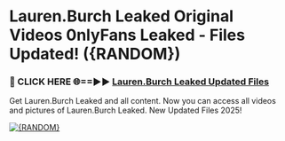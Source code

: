 # Lauren.Burch Leaked Original Videos 0nlyFans Leaked - Files Updated! ({RANDOM})

<h3>🔴 CLICK HERE 🌐==►► <a href="https://betterlinks.top/A2PfLJ" rel="nofollow">Lauren.Burch Leaked Updated Files</a></h3>

Get Lauren.Burch Leaked and all content. Now you can access all videos and pictures of Lauren.Burch Leaked. New Updated Files 2025!

[![{RANDOM}](https://i.imgur.com/ppqm5kG.gif)](https://betterlinks.top/A2PfLJ)
